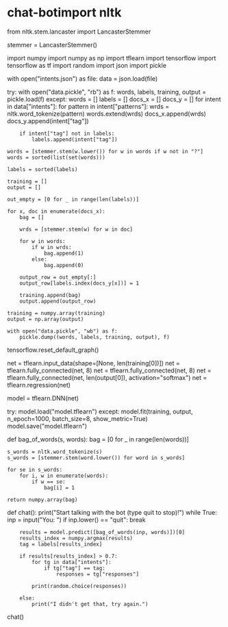 # chat-botimport nltk
from nltk.stem.lancaster import LancasterStemmer

stemmer = LancasterStemmer()

import numpy
import numpy as np
import tflearn
import tensorflow
import tensorflow as tf
import random
import json
import pickle

with open("intents.json") as file:
    data = json.load(file)

try:
    with open("data.pickle", "rb") as f:
        words, labels, training, output = pickle.load(f)
except:
    words = []
    labels = []
    docs_x = []
    docs_y = []
    for intent in data["intents"]:
        for pattern in intent["patterns"]:
            wrds = nltk.word_tokenize(pattern)
            words.extend(wrds)
            docs_x.append(wrds)
            docs_y.append(intent["tag"])

        if intent["tag"] not in labels:
            labels.append(intent["tag"])

    words = [stemmer.stem(w.lower()) for w in words if w not in "?"]
    words = sorted(list(set(words)))

    labels = sorted(labels)

    training = []
    output = []

    out_empty = [0 for _ in range(len(labels))]

    for x, doc in enumerate(docs_x):
        bag = []

        wrds = [stemmer.stem(w) for w in doc]

        for w in words:
            if w in wrds:
                bag.append(1)
            else:
                bag.append(0)

        output_row = out_empty[:]
        output_row[labels.index(docs_y[x])] = 1

        training.append(bag)
        output.append(output_row)

    training = numpy.array(training)
    output = np.array(output)

    with open("data.pickle", "wb") as f:
        pickle.dump((words, labels, training, output), f)

tensorflow.reset_default_graph()

net = tflearn.input_data(shape=[None, len(training[0])])
net = tflearn.fully_connected(net, 8)
net = tflearn.fully_connected(net, 8)
net = tflearn.fully_connected(net, len(output[0]), activation="softmax")
net = tflearn.regression(net)

model = tflearn.DNN(net)

try:
    model.load("model.tflearn")
except:
    model.fit(training, output, n_epoch=1000, batch_size=8, show_metric=True)
    model.save("model.tflearn")


def bag_of_words(s, words):
    bag = [0 for _ in range(len(words))]

    s_words = nltk.word_tokenize(s)
    s_words = [stemmer.stem(word.lower()) for word in s_words]

    for se in s_words:
        for i, w in enumerate(words):
            if w == se:
                bag[i] = 1

    return numpy.array(bag)


def chat():
    print("Start talking with the bot (type quit to stop)!")
    while True:
        inp = input("You: ")
        if inp.lower() == "quit":
            break

        results = model.predict([bag_of_words(inp, words)])[0]
        results_index = numpy.argmax(results)
        tag = labels[results_index]

        if results[results_index] > 0.7:
            for tg in data["intents"]:
                if tg["tag"] == tag:
                    responses = tg["responses"]

            print(random.choice(responses))

        else:
            print("I didn't get that, try again.")


chat()
